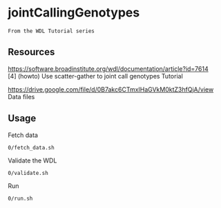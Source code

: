 jointCallingGenotypes
======================

    From the WDL Tutorial series


Resources
---------

https://software.broadinstitute.org/wdl/documentation/article?id=7614  
[4] (howto) Use scatter-gather to joint call genotypes
Tutorial 

https://drive.google.com/file/d/0B7akc6CTmxIHaGVkM0ktZ3hfQjA/view  
Data files


Usage
-----

Fetch data

    0/fetch_data.sh

Validate the WDL

    0/validate.sh

Run

    0/run.sh
